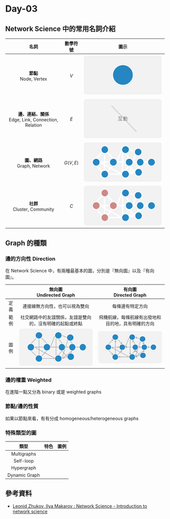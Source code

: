# Day-03

## Network Science 中的常用名詞介紹
|名詞|數學符號|圖示|
|:---:|:----:|:---:|
|**節點**<br>Node, Vertex|$V$|![](./../image/image-7.png)|
|**邊、連結、關係**<br>Edge, Link, Connection, Relation|$E$|![](./../image/image-8.png)|
|**圖、網路**<br>Graph, Network|$G(V, E)$|![](../image/image-10.png)|
|**社群**<br>Cluster, Community|$C$|![](../image/image-9.png)|

## Graph 的種類

### 邊的方向性 Direction
在 Network Science 中，有兩種最基本的圖，分別是『無向圖』以及『有向圖』。  

||**無向圖**<br>Undirected Graph|**有向圖**<br>Directed Graph|
|:---:|:---:|:---:|
|定義|連接線無方向性，也可以視為雙向|每條邊有特定方向|
|範例|社交網路中的友誼關係，友誼是雙向的，沒有明確的起點或終點|飛機航線，每條航線有出發地和目的地，具有明確的方向|
|圖例|![](../image/image-11.png)|![](../image/image-12.png)|

### 邊的權重 Weighted
在進階一點又分為 binary 或是 weighted graphs

### 節點/邊的性質 
如果以節點來看，有有分成 homogeneous/heterogeneous graphs

### 特殊類型的圖
|類型|特色|圖例|
|:---:|:---:|:---:|
|Multigraphs||
|Self-loop||
|Hypergraph||
|Dynamic Graph||

## 參考資料
- [Leonid Zhukov, Ilya Makarov : Network Science - Introduction to network science](http://www.leonidzhukov.net/hse/2021/networks/lectures/lecture1.pdf)